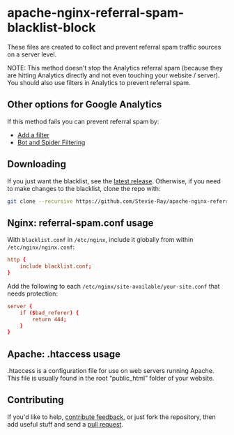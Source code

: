 apache-nginx-referral-spam-blacklist-block
==========================================

These files are created to collect and prevent referral spam traffic sources on a server level. 

NOTE:
This method doesn't stop the Analytics referral spam (because they are hitting Analytics directly and not even touching your website / server). You should also use filters in Analytics to prevent referral spam. 


## Other options for Google Analytics

If this method fails you can prevent referral spam by:

  * [Add a filter ](https://support.google.com/analytics/answer/1033162)
  * [Bot and Spider Filtering](https://plus.google.com/+GoogleAnalytics/posts/2tJ79CkfnZk) 

## Downloading

If you just want the blacklist, see the [latest release](https://github.com/Stevie-Ray/apache-nginx-referral-spam-blacklist-block/releases). Otherwise, if you need to make changes to the blacklist, clone the repo with:

```sh
git clone --recursive https://github.com/Stevie-Ray/apache-nginx-referral-spam-blacklist-block.git
```

## Nginx: referral-spam.conf usage

With `blacklist.conf` in `/etc/nginx`, include it globally from within `/etc/nginx/nginx.conf`:

```conf
http {
	include blacklist.conf;
}
```

Add the following to each `/etc/nginx/site-available/your-site.conf` that needs protection:

```conf
server {
	if ($bad_referer) {
		return 444;
	}
}
```

## Apache: .htaccess usage
.htaccess is a configuration file for use on web servers running Apache. 
This file is usually found in the root “public_html” folder of your website. 

##  Contributing

If you'd like to help, [contribute feedback](https://github.com/Stevie-Ray/apache-nginx-referral-spam-blacklist-block/issues), or just fork the repository, then add useful stuff and send a [pull request](https://github.com/Stevie-Ray/apache-nginx-referral-spam-blacklist-block/pulls).